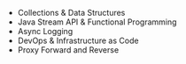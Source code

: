 - Collections & Data Structures
- Java Stream API & Functional Programming
- Async Logging
- DevOps & Infrastructure as Code
- Proxy Forward and Reverse